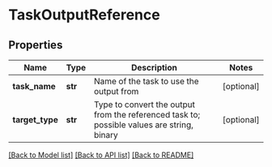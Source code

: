 # TaskOutputReference

## Properties
Name | Type | Description | Notes
------------ | ------------- | ------------- | -------------
**task_name** | **str** | Name of the task to use the output from | [optional] 
**target_type** | **str** | Type to convert the output from the referenced task to; possible values are string, binary | [optional] 

[[Back to Model list]](../README.md#documentation-for-models) [[Back to API list]](../README.md#documentation-for-api-endpoints) [[Back to README]](../README.md)


